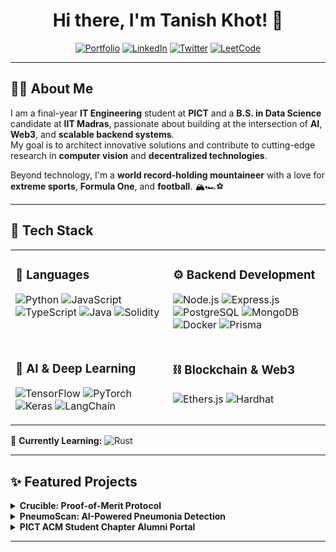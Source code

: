 <div align="center">

# Hi there, I'm Tanish Khot! 👋  

[![Portfolio](https://img.shields.io/badge/Portfolio-tanishkhot.in-blue?style=for-the-badge&logo=google-chrome&logoColor=white)](https://tanishkhot.in)
[![LinkedIn](https://img.shields.io/badge/LinkedIn-Tanish%20Khot-blue?style=for-the-badge&logo=linkedin)](https://linkedin.com/in/tanishkhot)
[![Twitter](https://img.shields.io/badge/Twitter-%40KhotTanish-blue?style=for-the-badge&logo=x)](https://x.com/KhotTanish)
[![LeetCode](https://img.shields.io/badge/LeetCode-tanishkhot-orange?style=for-the-badge&logo=leetcode)](https://leetcode.com/u/tanishkhot/)

</div>

---

## 👨‍💻 About Me

I am a final-year **IT Engineering** student at **PICT** and a **B.S. in Data Science** candidate at **IIT Madras**, passionate about building at the intersection of **AI**, **Web3**, and **scalable backend systems**.  
My goal is to architect innovative solutions and contribute to cutting-edge research in **computer vision** and **decentralized technologies**.

Beyond technology, I'm a **world record-holding mountaineer** with a love for **extreme sports**, **Formula One**, and **football**. 🏔️🏎️⚽

---

## 🚀 Tech Stack

<table>
<tr>
<td valign="top" width="50%">

### 🧠 Languages
![Python](https://img.shields.io/badge/Python-3776AB?style=for-the-badge&logo=python&logoColor=white)
![JavaScript](https://img.shields.io/badge/JavaScript-F7DF1E?style=for-the-badge&logo=javascript&logoColor=black)
![TypeScript](https://img.shields.io/badge/TypeScript-3178C6?style=for-the-badge&logo=typescript&logoColor=white)
![Java](https://img.shields.io/badge/Java-ED8B00?style=for-the-badge&logo=openjdk&logoColor=white)
![Solidity](https://img.shields.io/badge/Solidity-363636?style=for-the-badge&logo=solidity&logoColor=white)

</td>
<td valign="top" width="50%">

### ⚙️ Backend Development
![Node.js](https://img.shields.io/badge/Node.js-339933?style=for-the-badge&logo=nodedotjs&logoColor=white)
![Express.js](https://img.shields.io/badge/Express.js-000000?style=for-the-badge&logo=express&logoColor=white)
![PostgreSQL](https://img.shields.io/badge/PostgreSQL-4169E1?style=for-the-badge&logo=postgresql&logoColor=white)
![MongoDB](https://img.shields.io/badge/MongoDB-47A248?style=for-the-badge&logo=mongodb&logoColor=white)
![Docker](https://img.shields.io/badge/Docker-2496ED?style=for-the-badge&logo=docker&logoColor=white)
![Prisma](https://img.shields.io/badge/Prisma-2D3748?style=for-the-badge&logo=prisma&logoColor=white)

</td>
</tr>

<tr>
<td valign="top" width="50%">

### 🤖 AI & Deep Learning
![TensorFlow](https://img.shields.io/badge/TensorFlow-FF6F00?style=for-the-badge&logo=tensorflow&logoColor=white)
![PyTorch](https://img.shields.io/badge/PyTorch-EE4C2C?style=for-the-badge&logo=pytorch&logoColor=white)
![Keras](https://img.shields.io/badge/Keras-D00000?style=for-the-badge&logo=keras&logoColor=white)
![LangChain](https://img.shields.io/badge/LangChain-000000?style=for-the-badge&logo=langchain&logoColor=white)

</td>
<td valign="top" width="50%">

### ⛓️ Blockchain & Web3
![Ethers.js](https://img.shields.io/badge/Ethers.js-2535A4?style=for-the-badge&logo=ethers&logoColor=white)
![Hardhat](https://img.shields.io/badge/Hardhat-25292F?style=for-the-badge&logo=hardhat&logoColor=white)

</td>
</tr>
</table>

🌱 **Currently Learning:** ![Rust](https://img.shields.io/badge/Rust-000000?style=for-the-badge&logo=rust&logoColor=white)

---

## ✨ Featured Projects

<details>
<summary><strong>Crucible: Proof-of-Merit Protocol</strong></summary>

Architected an on-chain “proof-of-skill” protocol using a stake-and-challenge mechanism to create a trustless, economically-incentivized reputation system.

**My Role:** Led architecture at EthGlobal, designed the core smart contract, and built the AI-powered backend for recruiter queries.  
**Technologies:** Solidity, Ethers.js, Node.js, Express.js, PostgreSQL, LLMs.

</details>

<details>
<summary><strong>PneumoScan: AI-Powered Pneumonia Detection</strong></summary>

Deployed a deep learning application to classify chest X-rays, achieving 85.4% accuracy with Grad-CAM for Explainable AI (XAI).

**My Role:** Fine-tuned an EfficientNetB0 model, handled data imbalance, and managed the full CI/CD deployment pipeline.  
**Technologies:** Python, PyTorch, Streamlit, EfficientNetB0, Grad-CAM, CI/CD.

</details>

<details>
<summary><strong>PICT ACM Student Chapter Alumni Portal</strong></summary>

Developed a full-stack web portal for PASC Alumni to enhance networking and collaboration.

**My Role:** Drove backend development by building RESTful APIs with Node.js/Express and PostgreSQL, and built the frontend UI with React.  
**Technologies:** React, Next.js, Node.js, Express.js, PostgreSQL, Axios.

</details>


<!-- ## 📊 GitHub Stats

<div align="center">
  <img src="https://github-readme-stats.vercel.app/api?username=tanishkhot&show_icons=true&theme=radical&hide_border=true&count_private=true" alt="Tanish's GitHub Stats"/>
  <img src="https://github-readme-stats.vercel.app/api/top-langs/?username=tanishkhot&layout=compact&theme=radical&hide_border=true&count_private=true" alt="Tanish's Top Languages"/>
</div> -->

---

<!--
tanishkhot/tanishkhot is a ✨ special ✨ repository because its README.md (this file) appears on your GitHub profile.
-->